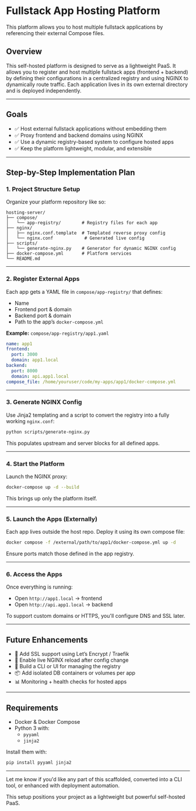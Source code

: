 # Fullstack App Hosting Platform

This platform allows you to host multiple fullstack applications by referencing their external Compose files.

## Overview

This self-hosted platform is designed to serve as a lightweight PaaS. It allows you to register and host multiple fullstack apps (frontend + backend) by defining their configurations in a centralized registry and using NGINX to dynamically route traffic. Each application lives in its own external directory and is deployed independently.

---

## Goals

- ✅ Host external fullstack applications without embedding them
- ✅ Proxy frontend and backend domains using NGINX
- ✅ Use a dynamic registry-based system to configure hosted apps
- ✅ Keep the platform lightweight, modular, and extensible

---

## Step-by-Step Implementation Plan

### 1. **Project Structure Setup**

Organize your platform repository like so:

```
hosting-server/
├── compose/
│   └── app-registry/        # Registry files for each app
├── nginx/
│   ├── nginx.conf.template  # Templated reverse proxy config
│   └── nginx.conf            # Generated live config
├── scripts/
│   └── generate-nginx.py    # Generator for dynamic NGINX config
├── docker-compose.yml       # Platform services
└── README.md
```

---

### 2. **Register External Apps**

Each app gets a YAML file in `compose/app-registry/` that defines:
- Name
- Frontend port & domain
- Backend port & domain
- Path to the app’s `docker-compose.yml`

**Example:** `compose/app-registry/app1.yaml`
```yaml
name: app1
frontend:
  port: 3000
  domain: app1.local
backend:
  port: 8000
  domain: api.app1.local
compose_file: /home/youruser/code/my-apps/app1/docker-compose.yml
```

---

### 3. **Generate NGINX Config**

Use Jinja2 templating and a script to convert the registry into a fully working `nginx.conf`:
```bash
python scripts/generate-nginx.py
```
This populates upstream and server blocks for all defined apps.

---

### 4. **Start the Platform**

Launch the NGINX proxy:
```bash
docker-compose up -d --build
```
This brings up only the platform itself.

---

### 5. **Launch the Apps (Externally)**

Each app lives outside the host repo. Deploy it using its own compose file:
```bash
docker compose -f /external/path/to/app1/docker-compose.yml up -d
```
Ensure ports match those defined in the app registry.

---

### 6. **Access the Apps**

Once everything is running:
- Open `http://app1.local` → frontend
- Open `http://api.app1.local` → backend

To support custom domains or HTTPS, you'll configure DNS and SSL later.

---

## Future Enhancements

- 🔐 Add SSL support using Let’s Encrypt / Traefik
- 🔄 Enable live NGINX reload after config change
- 🧠 Build a CLI or UI for managing the registry
- 📦 Add isolated DB containers or volumes per app
- 📊 Monitoring + health checks for hosted apps

---

## Requirements

- Docker & Docker Compose
- Python 3 with:
  - `pyyaml`
  - `jinja2`

Install them with:
```bash
pip install pyyaml jinja2
```

---

Let me know if you'd like any part of this scaffolded, converted into a CLI tool, or enhanced with deployment automation.

This setup positions your project as a lightweight but powerful self-hosted PaaS.
